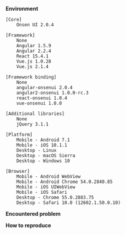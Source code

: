 <!--
Github issues should be used only for bugs and feature requests.
For questions please visit https://community.onsen.io or https://stackoverflow.com/tags/onsen-ui.
For bugs please use the following template.
-->

__Environment__ <!-- Please choose your environment. -->

```
[Core]
    Onsen UI 2.0.4

[Framework]
    None
    Angular 1.5.9
    Angular 2.2.4
    React 15.4.1
    Vue.js 1.0.28
    Vue.js 2.1.4

[Framework binding]
    None
    angular-onsenui 2.0.4
    angular2-onsenui 1.0.0-rc.3
    react-onsenui 1.0.4
    vue-onsenui 1.0.0

[Additional libraries]
    None
    jQuery 3.1.1

[Platform]
    Mobile - Android 7.1
    Mobile - iOS 10.1.1
    Desktop - Linux
    Desktop - macOS Sierra
    Desktop - Windows 10

[Browser]
    Mobile - Android WebView
    Mobile - Android Chrome 54.0.2840.85
    Mobile - iOS UIWebView
    Mobile - iOS Safari
    Desktop - Chrome 55.0.2883.75
    Desktop - Safari 10.0 (12602.1.50.0.10)
```

__Encountered problem__


__How to reproduce__
<!--
If possible provide a working example where the issue is reproduced.
For this, go to http://tutorial.onsen.io/ ,
select a framework and a template and modify or replace it.
This will use the latest Onsen UI version released.
After you finish, click 'Export to Codepen' button, save it and link it here.
-->
